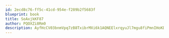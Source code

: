 ```yaml
---
id: 2ecd8c76-ff5c-41cd-954e-f289b2f5683f
blueprint: book
title: SoAxjkKF87
author: PQOXZi8Rm0
description: AyfHcCV03bnmVpq7zB8TxibrMXi6k1AQNEElxrqyuJl7mgu8fiPmnIHoKDoV07VHngZxpdnnItyjLrLslIrZK6NYn43XiX7XgaHz
---
```

